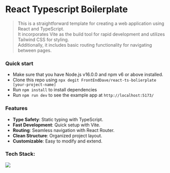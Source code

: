 # React Typescript Boilerplate

> This is a straightforward template for creating a web application using React and TypeScript.  <br> It incorporates Vite as the build tool for rapid development and utilizes Tailwind CSS for styling. <br> Additionally, it includes basic routing functionality for navigating between pages.

### Quick start
- Make sure that you have Node.js v16.0.0 and npm v6 or above installed.
- Clone this repo using `npx degit FrontEndDave/react-ts-bolierplate [your-project-name]`
- Run `npm install` to install dependencies
- Run `npm run dev` to see the example app at `http://localhost:5173/`

### Features
- **Type Safety**: Static typing with TypeScript.
- **Fast Development**: Quick setup with Vite.
- **Routing**: Seamless navigation with React Router.
- **Clean Structure**: Organized project layout.
- **Customizable**: Easy to modify and extend.

### Tech Stack:

<p align="left">
  <a href="https://skillicons.dev">
    <img src="https://skillicons.dev/icons?i=react,css,tailwind,vite,typescript,html" />
  </a>
</p>



